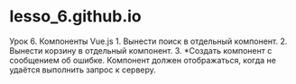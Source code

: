 # lesso_6.github.io
Урок 6. Компоненты Vue.js 1. Вынести поиск в отдельный компонент. 2. Вынести корзину в отдельный компонент. 3. *Создать компонент с сообщением об ошибке. Компонент должен отображаться, когда не удаётся выполнить запрос к серверу.
